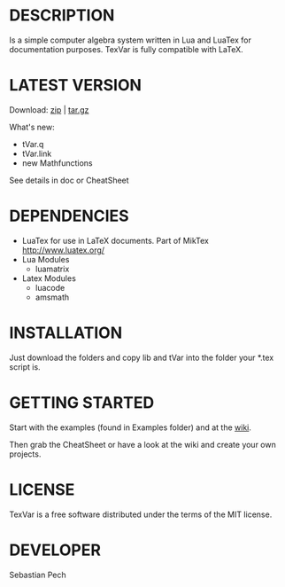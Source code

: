 # DESCRIPTION
Is a simple computer algebra system written in Lua and LuaTex for documentation purposes.
TexVar is fully compatible with LaTeX.

# LATEST VERSION
Download:
[zip](https://gitlab.com/Specht08/TexVar/repository/archive.zip?ref=1.1.0)
|
[tar.gz](https://gitlab.com/Specht08/TexVar/repository/archive.tar.gz?ref=1.1.0)

What's new:
- tVar.q
- tVar.link
- new Mathfunctions

See details in doc or CheatSheet
# DEPENDENCIES
- LuaTex for use in LaTeX documents. Part of MikTex http://www.luatex.org/
- Lua Modules
	- luamatrix
- Latex Modules
	- luacode
	- amsmath

# INSTALLATION
Just download the folders and copy lib and tVar into the folder your *.tex script is.

# GETTING STARTED
Start with the examples (found in Examples folder) and at the [wiki](https://gitlab.com/Specht08/TexVar/wikis/Examples).

Then grab the CheatSheet or have a look at the wiki and create your own projects.

# LICENSE
TexVar is a free software distributed under the terms of the MIT license.

# DEVELOPER
Sebastian Pech